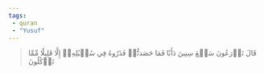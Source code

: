 ```yaml
---
tags: 
 - quran 
 - "Yusuf"
---
```


> قَالَ تَزۡرَعُونَ سَبۡعَ سِنِينَ دَأَبٗا فَمَا حَصَدتُّمۡ فَذَرُوهُ فِي سُنۢبُلِهِۦٓ إِلَّا قَلِيلٗا مِّمَّا تَأۡكُلُونَ
